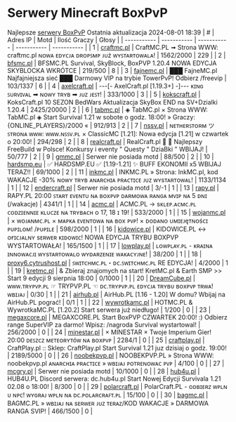 
# Serwery Minecraft BoxPvP
Najlepsze [serwery BoxPvP](https://mcserwery.pl/serwery/minecraft/tryb/BoxPvP)
Ostatnia aktualizacja 2024-08-01 18:39
| # | Adres IP | Motd | Ilość Graczy | Głosy |
| ----------- | ----------- | ----------- | ----------- | ----------- |
| 1 | 	[craftmc.pl](https://mcserwery.pl/serwery/minecraft/87/) | CraftMC.PL ➟ Strona WWW: craftmc.pl ɴᴏᴡᴀ ᴇᴅʏᴄᴊᴀ ᴅʀᴏᴘꜱᴍᴘ ᴊᴜż ᴡʏꜱᴛᴀʀᴛᴏᴡᴀʟᴀ! | 1562/2000 | 229 |
| 2 | 	[bfsmc.pl](https://mcserwery.pl/serwery/minecraft/2/) | BFSMC.PL  Survival, SkyBlock, BoxPVP 1.20.4 NOWA EDYCJA SKYBLOCKA WKRÓTCE | 219/500 | 8 |
| 3 | 	[fajnemc.pl](https://mcserwery.pl/serwery/minecraft/100/) | ███ FajneMC.pl  Najfajniejsza sieć ███ Darmowy VIP na trybie TowerPvP! Odbierz /freevip | 103/1337 | 6 |
| 4 | 	[axelcraft.pl](https://mcserwery.pl/serwery/minecraft/223/) | ---[- AxelCraft.pl [1.19.3+] -]--- ᴋɪɴɢ ꜱᴜʀᴠɪᴠᴀʟ ➡ ɴᴏᴡʏ ᴛʀʏʙ ➡ ᴊᴜᴢ ᴊᴇꜱᴛ! | 333/1000 | 3 |
| 5 | 	[kokscraft.pl](https://mcserwery.pl/serwery/minecraft/1/) | KoksCraft.pl  10 SEZON BedWars Aktualizacja SkyBox  END na SV+Dzialki 1.20.4 | 2425/20000 | 2 |
| 6 | 	[tabmc.pl](https://mcserwery.pl/serwery/minecraft/3/) | ◈ TabMC.pl × Strona WWW: TabMC.pl  ◈ Start Survival 1.21 w sobote o godz. 18:00! » Graczy: {ONLINE_PLAYERS}/2000 « | 912/913 | 2 |
| 7 | 	[nssv.pl](https://mcserwery.pl/serwery/minecraft/4/) | ɴᴇᴛʜᴇʀꜱᴛᴏʀᴍ ツ ꜱᴛʀᴏɴᴀ ᴡᴡᴡ: ᴡᴡᴡ.ɴꜱꜱᴠ.ᴘʟ × ClassicMC [1.21]: Nowa edycja [1.21] w czwartek o 20:00! | 294/298 | 2 |
| 8 | 	[realcraft.pl](https://mcserwery.pl/serwery/minecraft/63/) | RealCraft.pl   Najlepszy FreeBuild w Polsce! Konkursy i eventy " Questy " DziaBki " WBIJAJ! | 50/777 | 2 |
| 9 | 	[gmmc.pl](https://mcserwery.pl/serwery/minecraft/292/) | Serwer nie posiada motd | 88/500 | 2 |
| 10 | 	[hardsmp.eu](https://mcserwery.pl/serwery/minecraft/621/) | ✅ HARDSMP.EU ✅ [1.19-1.21]  ✨ BUFF EKONOMII x5  WBIJAJ TERAZ!! | 69/1000 | 2 |
| 11 | 	[inkmc.pl](https://mcserwery.pl/serwery/minecraft/15/) | INKMC.PL » Strona: InkMC.pl, kod WAKACJE -30% ɴᴏᴡʏ ᴛʀʏʙ ᴀɴᴀʀᴄʜɪᴀ ᴘʀᴀᴄᴛɪᴄᴇ ᴊᴜᴢ ᴡʏsᴛᴀʀᴛᴏᴡᴀʟ! | 1133/1134 | 1 |
| 12 | 	[endercraft.pl](https://mcserwery.pl/serwery/minecraft/58/) | Serwer nie posiada motd | 3/-1 | 1 |
| 13 | 	[rapy.pl](https://mcserwery.pl/serwery/minecraft/160/) | RAPY.PL 20:00 ꜱᴛᴀʀᴛ ᴇᴠᴇɴᴛᴜ ɴᴀ ʙᴏxᴘᴠᴘ ᴅᴀʀᴍᴏᴡᴀ ʀᴀɴɢᴀ ᴍᴠɪᴘ ɴᴀ 5 ᴅɴɪ (/wakacje) | 4341/1 | 1 |
| 14 | 	[acmc.pl](https://mcserwery.pl/serwery/minecraft/220/) |  ACMC.PL → sᴋʟᴇᴘ.ᴀᴄᴍᴄ.ᴘʟ  ᴄᴏᴅᴢɪᴇɴɴɪᴇ ᴋʟᴜᴄᴢᴇ ɴᴀ ᴛʀʏʙᴀᴄʜ ᴏ 17, 18 ɪ 19! | 533/2000 | 1 |
| 15 | 	[wojanmc.pl](https://mcserwery.pl/serwery/minecraft/267/) | × ᴡᴏᴊᴀɴᴍᴄ.ᴘʟ × ᴍᴀᴘᴋᴀ ᴇᴠᴇɴᴛᴏᴡᴀ ɴᴀ ʙᴏx ᴘᴠᴘ! × ᴅᴏᴅᴀɴᴏ ᴜᴍɪᴇᴊęᴛɴᴏśᴄɪ ᴘᴜᴘɪʟᴏᴍ! /ᴘᴜᴘɪʟᴇ | 598/2000 | 1 |
| 16 | 	[kidowice.pl](https://mcserwery.pl/serwery/minecraft/272/) | KIDOWICE.PL ↔ ᴏғɪᴄᴊᴀʟɴʏ sᴇʀᴡᴇʀ ᴋɪᴅᴏᴡɪᴄ! NOWA EDYCJA TRYBU BOXPVP WYSTARTOWAŁA! | 165/1500 | 1 |
| 17 | 	[lowplay.pl](https://mcserwery.pl/serwery/minecraft/378/) | ʟᴏᴡᴘʟᴀʏ.ᴘʟ - ᴋʀᴀɪɴᴀ ɪɴɴᴏᴡᴀᴄᴊɪ ᴡʏsᴛᴀʀᴛᴏᴡᴀʟᴏ ᴡʏᴅᴀʀᴢᴇɴɪᴇ ᴡᴀᴋᴀᴄʏᴊɴᴇ! | 38/200 | 1 |
| 18 | 	[proxy6.cytrushost.pl](https://mcserwery.pl/serwery/minecraft/743/) | ꜱᴡɪᴛᴄʜᴍᴄ.ᴘʟ・ᴅᴄ.ꜱᴡɪᴛᴄʜᴍᴄ.ᴘʟ RE EDYCJA! | 4/2000 | 1 |
| 19 | 	[kretmc.pl](https://mcserwery.pl/serwery/minecraft/182/) | & Zbieraj znajomych na start!  KretMC.pl & Earth SMP >> Start 9 edycji 9 sierpnia 18:00 | 0/1000 | 1 |
| 20 | 	[DreamCube.pl](https://mcserwery.pl/serwery/minecraft/240/) | ᴡᴡᴡ.ᴛʀʏᴘᴠᴘ.ᴘʟ ☞ TRYPVP.PL ☜ ᴅᴄ.ᴛʀʏᴘᴠᴘ.ᴘʟ ᴇᴅʏᴄᴊᴀ ᴛʀʏʙᴜ ʙᴏхᴘᴠᴘ ᴛʀᴡᴀ! ᴡʙɪᴊᴀᴊ | 0/30 | 1 |
| 21 | 	[airhub.pl](https://mcserwery.pl/serwery/minecraft/366/) | AirHub.PL [1.16 - 1.20]   W domu? Wbijaj na AirHub.PL pograć! | 0/1 | 1 |
| 22 | 	[wywrotkamc.pl](https://mcserwery.pl/serwery/minecraft/6/) | HOTMC.PL & WywrotkaMC.PL [1.20.2] Start serwera już niedługo! | 1/200 | 0 |
| 23 | 	[megaxcore.pl](https://mcserwery.pl/serwery/minecraft/7/) | MEGAXCORE.PL Start BoxPVP CZWARTEK 20:00! :) Odbierz range SuperVIP za darmo! Wpisz: /nagroda  Survival wystartowal! | 256/2000 | 0 |
| 24 | 	[minestar.pl](https://mcserwery.pl/serwery/minecraft/23/) | × MINESTAR × Twoje Imperium Gier! 20:00 ᴅᴇꜱᴢᴄᴢ ᴍᴇᴛᴇᴏʀʏᴛóᴡ ɴᴀ ʙᴏxᴘᴠᴘ | 2284/1 | 0 |
| 25 | 	[craftplay.pl](https://mcserwery.pl/serwery/minecraft/25/) | CraftPlay.pl :: Sklep: CraftPlay.pl Start Survival 1.21 juz dzisiaj o godz. 19:00! | 2189/5000 | 0 |
| 26 | 	[noobekpvp.pl](https://mcserwery.pl/serwery/minecraft/28/) | NOOBEKPVP.PL » Strona WWW: noobekpvp.pl ᴀɴᴀʀᴄʜɪᴀ ᴘʀᴀᴄᴛɪᴄᴇ » ᴡʙɪᴊᴀᴊ ᴘᴏᴛʀᴇɴᴏᴡᴀᴄ ᴘᴠᴘ | 4/100 | 0 |
| 27 | 	[mcgry.pl](https://mcserwery.pl/serwery/minecraft/44/) | Serwer nie posiada motd | 10/1000 | 0 |
| 28 | 	[hub4u.pl](https://mcserwery.pl/serwery/minecraft/51/) | HUB4U.PL  Discord serwera: dc.hub4u.pl Start Nowej Edycji Survivala 1.21 02.08 o 18:00! | 8/300 | 0 |
| 29 | 	[polarcraft.pl](https://mcserwery.pl/serwery/minecraft/56/) | PolarCraft.PL - ᴏᴅʙɪᴇʀᴢ ᴡᴘʟɴ ᴜ ɴᴘᴄ! ᴡʏɢʀᴀᴊ ᴡᴘʟɴ ɴᴀ ᴅᴄ.ᴘᴏʟᴀʀᴄʀᴀꜰᴛ.ᴘʟ | 15/100 | 0 |
| 30 | 	[bagmc.pl](https://mcserwery.pl/serwery/minecraft/61/) | BAGMC.PL » ᴡʙɪᴊᴀᴊ ɴᴀ sᴇʀᴡᴇʀ ᴊᴜᴢ ᴛᴇʀᴀᴢ/KOD WAKACJE » DARMOWA RANGA SVIP! | 466/1500 | 0 |
